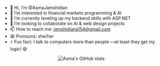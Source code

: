 - 👋 Hi, I’m @AsmaJamshidian  
- 👀 I’m interested in financial markets programming & AI  
- 🌱 I’m currently leveling up my backend skills with ASP.NET  
- 🤝 I’m looking to collaborate on AI & web design projects  
- 📫 How to reach me: jamshidiana154@gmail.com  
- 😄 Pronouns: she/her  
- ⚡ Fun fact: I talk to computers more than people —at least they get my logic! 😄  
<div align="center">
  
![Asma's GitHub stats](https://github-readme-stats.vercel.app/api?username=AsmaJamshidian&show_icons=true&theme=onedark)
</div>

<!---
AsmaJamshidian/AsmaJamshidian is a ✨ special ✨ repository because its `README.md` (this file) appears on your GitHub profile.
You can click the Preview link to take a look at your changes.
--->
